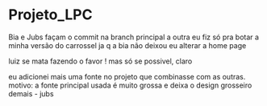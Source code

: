 # Projeto_LPC

Bia e Jubs façam o commit na branch principal a outra eu fiz só pra botar a minha versão do carrossel ja q a bia não deixou eu alterar a home page

luiz se mata fazendo o favor ! mas só se possivel, claro 

eu adicionei mais uma fonte no projeto que combinasse com as outras. motivo: a fonte principal usada é muito grossa e deixa o design grosseiro demais - jubs